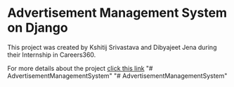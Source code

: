 # Advertisement Management System on Django

This project was created by Kshitij Srivastava and Dibyajeet Jena during their Internship in Careers360.

For more details about the project [click this link](https://kshitijsrivastava.github.io/advertisement_management_system/)
"# AdvertisementManagementSystem" 
"# AdvertisementManagementSystem" 
